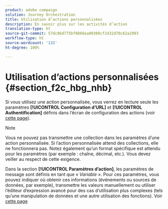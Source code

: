 ```yaml
---
product: adobe campaign
solution: Journey Orchestration
title: Utilisation d’actions personnalisées
description: En savoir plus sur les activités d’action
translation-type: ht
source-git-commit: 57dc86d775bf8860aa09300cf2432d70c62a2993
workflow-type: ht
source-wordcount: '132'
ht-degree: 100%

---
```



# Utilisation d’actions personnalisées {#section_f2c_hbg_nhb}

Si vous utilisez une action personnalisée, vous verrez en lecture seule les paramètres **[!UICONTROL Configuration d’URL]** et **[!UICONTROL Authentification]** définis dans l’écran de configuration des actions (voir [cette page](../action/about-custom-action-configuration.md)).

>[!NOTE]
>
>Vous ne pouvez pas transmettre une collection dans les paramètres d’une action personnalisée. Si l’action personnalisée attend des collections, elle ne fonctionnera pas. Notez également qu’un format spécifique est attendu pour les paramètres (par exemple : chaîne, décimal, etc.). Vous devez veiller au respect de cette exigence.

Dans la section **[!UICONTROL Paramètres d’action]**, les paramètres de message sont définis en tant que _« Variable »_. Pour ces paramètres, vous pouvez indiquer où obtenir ces informations (événements ou sources de données, par exemple), transmettre les valeurs manuellement ou utiliser l’éditeur d’expression avancé pour des cas d’utilisation plus complexes (tels qu’une manipulation de données et une autre utilisation des fonctions). Voir [cette page](../expression/expressionadvanced.md)
